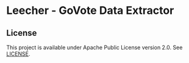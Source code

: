 # Leecher - GoVote Data Extractor

## License
This project is available under Apache Public License version 2.0. See [LICENSE](LICENSE).
